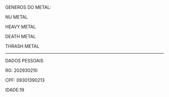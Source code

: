 
GENEROS DO METAL:


NU METAL

HEAVY METAL

DEATH METAL

THRASH METAL

---

DADOS PESSOAIS

RG: 202930210

CPF: 09301390213

IDADE:19
